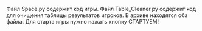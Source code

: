 Файл Space.py содержит код игры. Файл Table_Cleaner.py содержит код для очищения таблицы результатов игроков. В архиве находятся оба файла. 
Для старта игры нужно нажать кнопку СТАРТУЕМ! 
